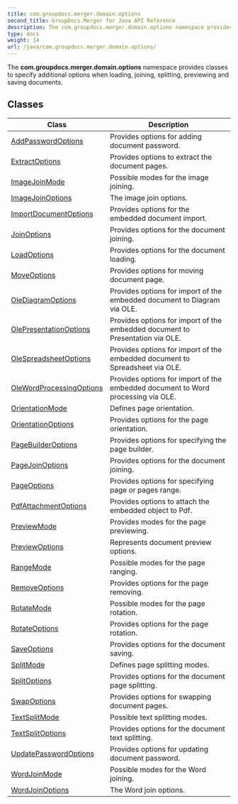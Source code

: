 ```yaml
---
title: com.groupdocs.merger.domain.options
second_title: GroupDocs.Merger for Java API Reference
description: The com.groupdocs.merger.domain.options namespace provides classes to specify additional options when loading joining splitting previewing and saving documents.
type: docs
weight: 14
url: /java/com.groupdocs.merger.domain.options/
---
```


The **com.groupdocs.merger.domain.options** namespace provides classes to specify additional options when loading, joining, splitting, previewing and saving documents.


## Classes

| Class | Description |
| --- | --- |
| [AddPasswordOptions](../com.groupdocs.merger.domain.options/addpasswordoptions) | Provides options for adding document password. |
| [ExtractOptions](../com.groupdocs.merger.domain.options/extractoptions) | Provides options to extract the document pages. |
| [ImageJoinMode](../com.groupdocs.merger.domain.options/imagejoinmode) | Possible modes for the image joining. |
| [ImageJoinOptions](../com.groupdocs.merger.domain.options/imagejoinoptions) | The image join options. |
| [ImportDocumentOptions](../com.groupdocs.merger.domain.options/importdocumentoptions) | Provides options for the embedded document import. |
| [JoinOptions](../com.groupdocs.merger.domain.options/joinoptions) | Provides options for the document joining. |
| [LoadOptions](../com.groupdocs.merger.domain.options/loadoptions) | Provides options for the document loading. |
| [MoveOptions](../com.groupdocs.merger.domain.options/moveoptions) | Provides options for moving document page. |
| [OleDiagramOptions](../com.groupdocs.merger.domain.options/olediagramoptions) | Provides options for import of the embedded document to Diagram via OLE. |
| [OlePresentationOptions](../com.groupdocs.merger.domain.options/olepresentationoptions) | Provides options for import of the embedded document to Presentation via OLE. |
| [OleSpreadsheetOptions](../com.groupdocs.merger.domain.options/olespreadsheetoptions) | Provides options for import of the embedded document to Spreadsheet via OLE. |
| [OleWordProcessingOptions](../com.groupdocs.merger.domain.options/olewordprocessingoptions) | Provides options for import of the embedded document to Word processing via OLE. |
| [OrientationMode](../com.groupdocs.merger.domain.options/orientationmode) | Defines page orientation. |
| [OrientationOptions](../com.groupdocs.merger.domain.options/orientationoptions) | Provides options for the page orientation. |
| [PageBuilderOptions](../com.groupdocs.merger.domain.options/pagebuilderoptions) | Provides options for specifying the page builder. |
| [PageJoinOptions](../com.groupdocs.merger.domain.options/pagejoinoptions) | Provides options for the document joining. |
| [PageOptions](../com.groupdocs.merger.domain.options/pageoptions) | Provides options for specifying page or pages range. |
| [PdfAttachmentOptions](../com.groupdocs.merger.domain.options/pdfattachmentoptions) | Provides options to attach the embedded object to Pdf. |
| [PreviewMode](../com.groupdocs.merger.domain.options/previewmode) | Provides modes for the page previewing. |
| [PreviewOptions](../com.groupdocs.merger.domain.options/previewoptions) | Represents document preview options. |
| [RangeMode](../com.groupdocs.merger.domain.options/rangemode) | Possible modes for the page ranging. |
| [RemoveOptions](../com.groupdocs.merger.domain.options/removeoptions) | Provides options for the page removing. |
| [RotateMode](../com.groupdocs.merger.domain.options/rotatemode) | Possible modes for the page rotation. |
| [RotateOptions](../com.groupdocs.merger.domain.options/rotateoptions) | Provides options for the page rotation. |
| [SaveOptions](../com.groupdocs.merger.domain.options/saveoptions) | Provides options for the document saving. |
| [SplitMode](../com.groupdocs.merger.domain.options/splitmode) | Defines page splitting modes. |
| [SplitOptions](../com.groupdocs.merger.domain.options/splitoptions) | Provides options for the document page splitting. |
| [SwapOptions](../com.groupdocs.merger.domain.options/swapoptions) | Provides options for swapping document pages. |
| [TextSplitMode](../com.groupdocs.merger.domain.options/textsplitmode) | Possible text splitting modes. |
| [TextSplitOptions](../com.groupdocs.merger.domain.options/textsplitoptions) | Provides options for the document text splitting. |
| [UpdatePasswordOptions](../com.groupdocs.merger.domain.options/updatepasswordoptions) | Provides options for updating document password. |
| [WordJoinMode](../com.groupdocs.merger.domain.options/wordjoinmode) | Possible modes for the Word joining. |
| [WordJoinOptions](../com.groupdocs.merger.domain.options/wordjoinoptions) | The Word join options. |
